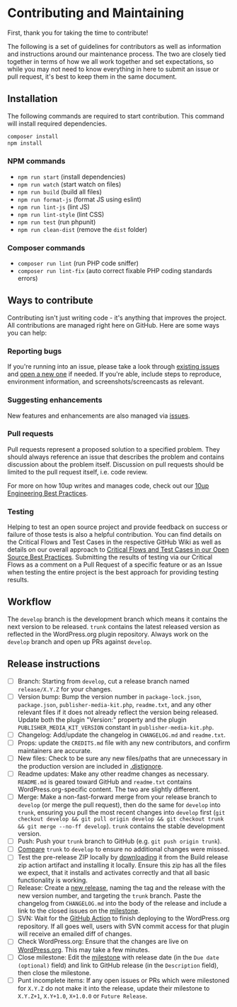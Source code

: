# Contributing and Maintaining

First, thank you for taking the time to contribute!

The following is a set of guidelines for contributors as well as information and instructions around our maintenance process.  The two are closely tied together in terms of how we all work together and set expectations, so while you may not need to know everything in here to submit an issue or pull request, it's best to keep them in the same document.

## Installation

The following commands are required to start contribution. This command will install required dependencies.

```sh
composer install
npm install
```

### NPM commands

* `npm run start` (install dependencies)
* `npm run watch` (start watch on files)
* `npm run build` (build all files)
* `npm run format-js` (format JS using eslint)
* `npm run lint-js` (lint JS)
* `npm run lint-style` (lint CSS)
* `npm run test` (run phpunit)
* `npm run clean-dist` (remove the `dist` folder)

### Composer commands

* `composer run lint` (run PHP code sniffer)
* `composer run lint-fix` (auto correct fixable PHP coding standards errors)

## Ways to contribute

Contributing isn't just writing code - it's anything that improves the project.  All contributions are managed right here on GitHub.  Here are some ways you can help:

### Reporting bugs

If you're running into an issue, please take a look through [existing issues](https://github.com/10up/publisher-media-kit/issues) and [open a new one](https://github.com/10up/publisher-media-kit/issues/new) if needed.  If you're able, include steps to reproduce, environment information, and screenshots/screencasts as relevant.

### Suggesting enhancements

New features and enhancements are also managed via [issues](https://github.com/10up/publisher-media-kit/issues).

### Pull requests

Pull requests represent a proposed solution to a specified problem.  They should always reference an issue that describes the problem and contains discussion about the problem itself.  Discussion on pull requests should be limited to the pull request itself, i.e. code review.

For more on how 10up writes and manages code, check out our [10up Engineering Best Practices](https://10up.github.io/Engineering-Best-Practices/).

### Testing

Helping to test an open source project and provide feedback on success or failure of those tests is also a helpful contribution.  You can find details on the Critical Flows and Test Cases in the respective GitHub Wiki as well as details on our overall approach to [Critical Flows and Test Cases in our Open Source Best Practices](https://10up.github.io/Open-Source-Best-Practices/testing/#critial-flows).  Submitting the results of testing via our Critical Flows as a comment on a Pull Request of a specific feature or as an Issue when testing the entire project is the best approach for providing testing results.

## Workflow

The `develop` branch is the development branch which means it contains the next version to be released.  `trunk` contains the latest released version as reflected in the WordPress.org plugin repository.  Always work on the `develop` branch and open up PRs against `develop`.

## Release instructions

- [ ] Branch: Starting from `develop`, cut a release branch named `release/X.Y.Z` for your changes.
- [ ] Version bump: Bump the version number in `package-lock.json`, `package.json`, `publisher-media-kit.php`, `readme.txt`, and any other relevant files if it does not already reflect the version being released.  Update both the plugin "Version:" property and the plugin `PUBLISHER_MEDIA_KIT_VERSION` constant in `publisher-media-kit.php`.
- [ ] Changelog: Add/update the changelog in `CHANGELOG.md` and `readme.txt`.
- [ ] Props: update the `CREDITS.md` file with any new contributors, and confirm maintainers are accurate.
- [ ] New files: Check to be sure any new files/paths that are unnecessary in the production version are included in [.distignore](https://github.com/10up/publisher-media-kit/blob/develop/.distignore).
- [ ] Readme updates: Make any other readme changes as necessary. `README.md` is geared toward GitHub and `readme.txt` contains WordPress.org-specific content.  The two are slightly different.
- [ ] Merge: Make a non-fast-forward merge from your release branch to `develop` (or merge the pull request), then do the same for `develop` into `trunk`, ensuring you pull the most recent changes into `develop` first (`git checkout develop && git pull origin develop && git checkout trunk && git merge --no-ff develop`). `trunk` contains the stable development version.
- [ ] Push: Push your `trunk` branch to GitHub (e.g. `git push origin trunk`).
- [ ] [Compare](https://github.com/10up/publisher-media-kit/compare/trunk...develop) `trunk` to `develop` to ensure no additional changes were missed.
- [ ] Test the pre-release ZIP locally by [downloading](https://github.com/10up/publisher-media-kit/actions/workflows/build-release-zip.yml) it from the Build release zip action artifact and installing it locally. Ensure this zip has all the files we expect, that it installs and activates correctly and that all basic functionality is working.
- [ ] Release: Create a [new release](https://github.com/10up/publisher-media-kit/releases/new), naming the tag and the release with the new version number, and targeting the `trunk` branch. Paste the changelog from `CHANGELOG.md` into the body of the release and include a link to the closed issues on the [milestone](https://github.com/10up/publisher-media-kit/milestone/#?closed=1).
- [ ] SVN: Wait for the [GitHub Action](https://github.com/10up/publisher-media-kit/actions/workflows/dotorg-push-deploy.yml) to finish deploying to the WordPress.org repository. If all goes well, users with SVN commit access for that plugin will receive an emailed diff of changes.
- [ ] Check WordPress.org: Ensure that the changes are live on [WordPress.org](https://wordpress.org/plugins/publisher-media-kit/). This may take a few minutes.
- [ ] Close milestone: Edit the [milestone](https://github.com/10up/publisher-media-kit/milestone/#) with release date (in the `Due date (optional)` field) and link to GitHub release (in the `Description` field), then close the milestone.
- [ ] Punt incomplete items: If any open issues or PRs which were milestoned for `X.Y.Z` do not make it into the release, update their milestone to `X.Y.Z+1`, `X.Y+1.0`, `X+1.0.0` or `Future Release`.
